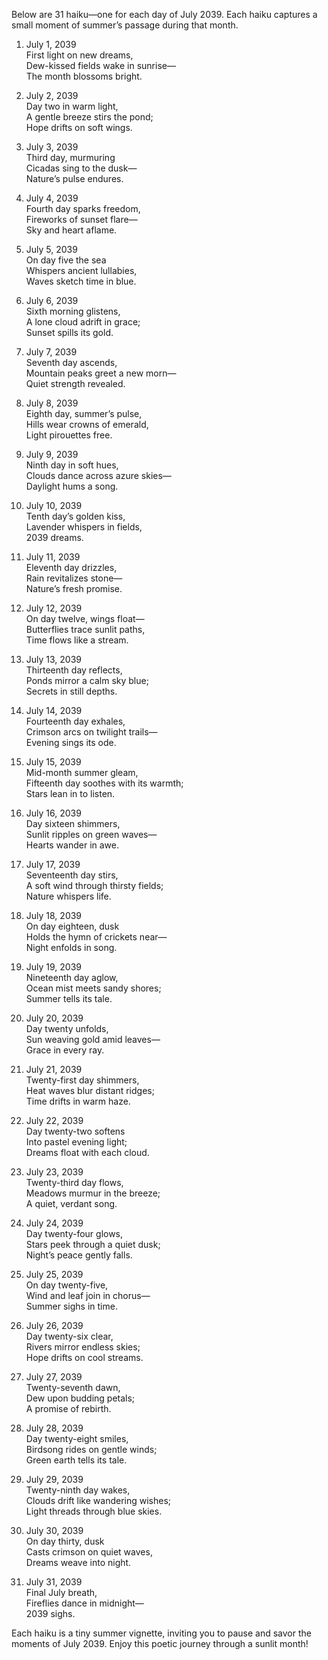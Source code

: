 Below are 31 haiku—one for each day of July 2039. Each haiku captures a small moment of summer’s passage during that month.

1. July 1, 2039  
First light on new dreams,  
Dew-kissed fields wake in sunrise—  
The month blossoms bright.

2. July 2, 2039  
Day two in warm light,  
A gentle breeze stirs the pond;  
Hope drifts on soft wings.

3. July 3, 2039  
Third day, murmuring  
Cicadas sing to the dusk—  
Nature’s pulse endures.

4. July 4, 2039  
Fourth day sparks freedom,  
Fireworks of sunset flare—  
Sky and heart aflame.

5. July 5, 2039  
On day five the sea  
Whispers ancient lullabies,  
Waves sketch time in blue.

6. July 6, 2039  
Sixth morning glistens,  
A lone cloud adrift in grace;  
Sunset spills its gold.

7. July 7, 2039  
Seventh day ascends,  
Mountain peaks greet a new morn—  
Quiet strength revealed.

8. July 8, 2039  
Eighth day, summer’s pulse,  
Hills wear crowns of emerald,  
Light pirouettes free.

9. July 9, 2039  
Ninth day in soft hues,  
Clouds dance across azure skies—  
Daylight hums a song.

10. July 10, 2039  
Tenth day’s golden kiss,  
Lavender whispers in fields,  
2039 dreams.

11. July 11, 2039  
Eleventh day drizzles,  
Rain revitalizes stone—  
Nature’s fresh promise.

12. July 12, 2039  
On day twelve, wings float—  
Butterflies trace sunlit paths,  
Time flows like a stream.

13. July 13, 2039  
Thirteenth day reflects,  
Ponds mirror a calm sky blue;  
Secrets in still depths.

14. July 14, 2039  
Fourteenth day exhales,  
Crimson arcs on twilight trails—  
Evening sings its ode.

15. July 15, 2039  
Mid-month summer gleam,  
Fifteenth day soothes with its warmth;  
Stars lean in to listen.

16. July 16, 2039  
Day sixteen shimmers,  
Sunlit ripples on green waves—  
Hearts wander in awe.

17. July 17, 2039  
Seventeenth day stirs,  
A soft wind through thirsty fields;  
Nature whispers life.

18. July 18, 2039  
On day eighteen, dusk  
Holds the hymn of crickets near—  
Night enfolds in song.

19. July 19, 2039  
Nineteenth day aglow,  
Ocean mist meets sandy shores;  
Summer tells its tale.

20. July 20, 2039  
Day twenty unfolds,  
Sun weaving gold amid leaves—  
Grace in every ray.

21. July 21, 2039  
Twenty-first day shimmers,  
Heat waves blur distant ridges;  
Time drifts in warm haze.

22. July 22, 2039  
Day twenty-two softens  
Into pastel evening light;  
Dreams float with each cloud.

23. July 23, 2039  
Twenty-third day flows,  
Meadows murmur in the breeze;  
A quiet, verdant song.

24. July 24, 2039  
Day twenty-four glows,  
Stars peek through a quiet dusk;  
Night’s peace gently falls.

25. July 25, 2039  
On day twenty-five,  
Wind and leaf join in chorus—  
Summer sighs in time.

26. July 26, 2039  
Day twenty-six clear,  
Rivers mirror endless skies;  
Hope drifts on cool streams.

27. July 27, 2039  
Twenty-seventh dawn,  
Dew upon budding petals;  
A promise of rebirth.

28. July 28, 2039  
Day twenty-eight smiles,  
Birdsong rides on gentle winds;  
Green earth tells its tale.

29. July 29, 2039  
Twenty-ninth day wakes,  
Clouds drift like wandering wishes;  
Light threads through blue skies.

30. July 30, 2039  
On day thirty, dusk  
Casts crimson on quiet waves,  
Dreams weave into night.

31. July 31, 2039  
Final July breath,  
Fireflies dance in midnight—  
2039 sighs.

Each haiku is a tiny summer vignette, inviting you to pause and savor the moments of July 2039. Enjoy this poetic journey through a sunlit month!
